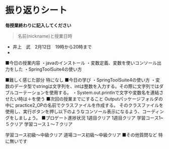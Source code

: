 
# 振り返りシート

**毎授業終わりに記入してください**

> 名前(nickname)と授業日時
- 井上　武　2月12日　19時から20時まで
-
■今日の授業内容
・javaのインストール
・変数定義、変数を使いコンソール出力をした
・SpringToolSuite4の使い方

■難しく感じた部分
特になし
■今日の学び
・SpringToolSuite4の使い方
・変数のデータ型でstringは文字列を、intは整数を入力する。その際に文字列ではダブルコーテーションを使用する。
・System.out.printlnで文字や変数名を連結させたい時は＋を使う
■次回の授業までにすること
Outputパッケージフォルダの中に
practice2_OPの名前でクラスファイルを作成する。
そのクラスファイルを使用し、実行ボタンを押し以下のようなコンソール表示になるよう、コーディングをしましょう。
■プロゲート進捗状況
<git>
1週目クリア
<command line>
1週目クリア
<ruby>
学習コース1~５クリア
<ruby on rails >
学習コース１〜７クリア
<html & css>
学習コース初級〜中級クリア
道場コース初級〜中級クリア
■その他質問など
特に無いです
